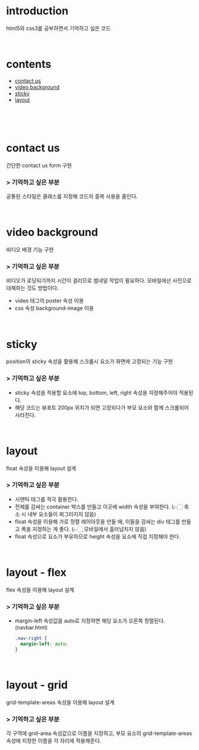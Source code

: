 # introduction
html5와 css3를 공부하면서 기억하고 싶은 코드

<br />

# contents
- [contact us](#contact-us-example)
- [video background](#video-background-example)
- [sticky](#sticky-example)
- [layout](#layout-example)
<br />
<br />
<br />

<a name="contact-us-example"></a>

# contact us
간단한 contact us form 구현

### > 기억하고 싶은 부분
공통된 스타일은 클래스를 지정해 코드의 중복 사용을 줄인다.

<br />

<a name="video-background-example"></a>

# video background
비디오 배경 기능 구현

### > 기억하고 싶은 부분
비디오가 로딩되기까지 시간이 걸리므로 썸네일 작업이 필요하다. 모바일에선 사진으로 대체하는 것도 방법이다.
- video 태그의 poster 속성 이용
- css 속성 background-image 이용

<br />

<a name="sticky-example"></a>

# sticky
position의 sticky 속성을 활용해 스크롤시 요소가 화면에 고정되는 기능 구현

### > 기억하고 싶은 부분
- sticky 속성을 적용할 요소에 top, bottom, left, right 속성을 지정해주어야 적용된다.
- 해당 코드는 뷰포트 200px 위치가 되면 고정되다가 부모 요소와 함께 스크롤되어 사라진다.

<br />

<a name="layout-example"></a>

# layout
float 속성을 이용해 layout 설계

### > 기억하고 싶은 부분
- 시맨틱 태그를 적극 활용한다.
- 전체를 감싸는 container 박스를 만들고 이곳에 width 속성을 부여한다.
(👉🏻 축소 시 내부 요소들이 찌그러지지 않음)
- float 속성을 이용해 가로 정렬 레이아웃을 만들 때, 이들을 감싸는 div 태그를 만들고 폭을 지정하는 게 좋다.
(👉🏻 모바일에서 흘러넘치지 않음)
- float 속성으로 요소가 부유하므로 height 속성을 요소에 직접 지정해야 한다.

<br />

# layout - flex
flex 속성을 이용해 layout 설계

### > 기억하고 싶은 부분
- margin-left 속성값을 auto로 지정하면 해당 요소가 오른쪽 정렬된다. (navbar.html)
  ```css
  .nav-right {
    margin-left: auto;
  }
  ```

<br />

# layout - grid
grid-template-areas 속성을 이용해 layout 설계

### > 기억하고 싶은 부분
각 구역에 grid-area 속성값으로 이름을 지정하고, 부모 요소의 grid-template-areas 속성에 지정한 이름을 각 자리에 적용해준다.